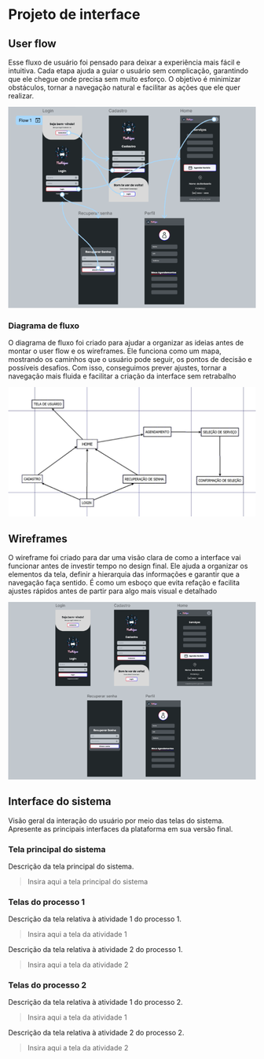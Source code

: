 
# Projeto de interface

 ## User flow

Esse fluxo de usuário foi pensado para deixar a experiência mais fácil e intuitiva. Cada etapa ajuda a guiar o usuário sem complicação, garantindo que ele chegue onde precisa sem muito esforço. O objetivo é minimizar obstáculos, tornar a navegação natural e facilitar as ações que ele quer realizar.

![User Flow](images/UserFlow.png)

### Diagrama de fluxo

O diagrama de fluxo foi criado para ajudar a organizar as ideias antes de montar o user flow e os wireframes. Ele funciona como um mapa, mostrando os caminhos que o usuário pode seguir, os pontos de decisão e possíveis desafios. Com isso, conseguimos prever ajustes, tornar a navegação mais fluida e facilitar a criação da interface sem retrabalho

![Diagrama de Fluxo](images/DiagramaFluxo.png)

## Wireframes

O wireframe foi criado para dar uma visão clara de como a interface vai funcionar antes de investir tempo no design final. Ele ajuda a organizar os elementos da tela, definir a hierarquia das informações e garantir que a navegação faça sentido. É como um esboço que evita refação e facilita ajustes rápidos antes de partir para algo mais visual e detalhado

![Wireframe](images/Wireframe.png)

## Interface do sistema

Visão geral da interação do usuário por meio das telas do sistema. Apresente as principais interfaces da plataforma em sua versão final.

### Tela principal do sistema

Descrição da tela principal do sistema.

> Insira aqui a tela principal do sistema


###  Telas do processo 1

Descrição da tela relativa à atividade 1 do processo 1.

> Insira aqui a tela da atividade 1

Descrição da tela relativa à atividade 2 do processo 1.

> Insira aqui a tela da atividade 2


### Telas do processo 2

Descrição da tela relativa à atividade 1 do processo 2.

> Insira aqui a tela da atividade 1

Descrição da tela relativa à atividade 2 do processo 2.

> Insira aqui a tela da atividade 2
